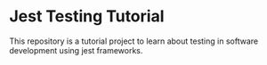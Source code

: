 # Jest Testing Tutorial

This repository is a tutorial project to learn about testing in software development using jest frameworks.
